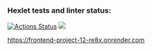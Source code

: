 ### Hexlet tests and linter status:
[![Actions Status](https://github.com/masha-masha/frontend-project-12/actions/workflows/hexlet-check.yml/badge.svg)](https://github.com/masha-masha/frontend-project-12/actions)
<a href="https://codeclimate.com/github/masha-masha/frontend-project-12/maintainability"><img src="https://api.codeclimate.com/v1/badges/ec3c4148d3fc7d8b3799/maintainability" /></a>

<https://frontend-project-12-re8x.onrender.com>